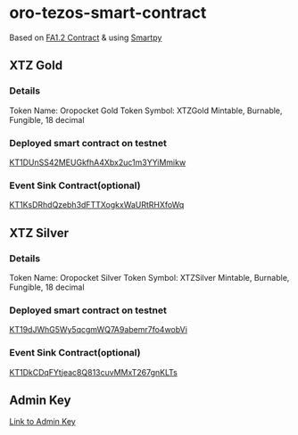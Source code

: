 ﻿# oro-tezos-smart-contract

Based on [FA1.2 Contract](https://gitlab.com/tzip/tzip/-/blob/master/proposals/tzip-7/tzip-7.md) & using [Smartpy](https://smartpy.io/)

## XTZ Gold
### Details
Token Name: Oropocket Gold
Token Symbol: XTZGold
Mintable, Burnable, Fungible, 18 decimal

### Deployed smart contract on testnet 
[KT1DUnSS42MEUGkfhA4Xbx2uc1m3YYiMmikw](https://carthagenet.tzstats.com/KT1DUnSS42MEUGkfhA4Xbx2uc1m3YYiMmikw)

### Event Sink Contract(optional)
[KT1KsDRhdQzebh3dFTTXogkxWaURtRHXfoWq](https://carthagenet.tzstats.com/KT1KsDRhdQzebh3dFTTXogkxWaURtRHXfoWq)

## XTZ Silver
### Details
Token Name: Oropocket Silver
Token Symbol: XTZSilver
Mintable, Burnable, Fungible, 18 decimal

### Deployed smart contract on testnet 
[KT19dJWhG5Wy5qcgmWQ7A9abemr7fo4wobVi](https://carthagenet.tzstats.com/KT19dJWhG5Wy5qcgmWQ7A9abemr7fo4wobVi)

### Event Sink Contract(optional)
[KT1DkCDqFYtjeac8Q813cuvMMxT267gnKLTs](https://carthagenet.tzstats.com/KT1DkCDqFYtjeac8Q813cuvMMxT267gnKLTs)

## Admin Key
[Link to Admin Key](https://github.com/themohitmadan/oro-tezos-smart-contract/blob/master/oropocket_tz1h4omRnq8BkrPSQKCTyaeJBnSQ3x7dR4M5.json)


